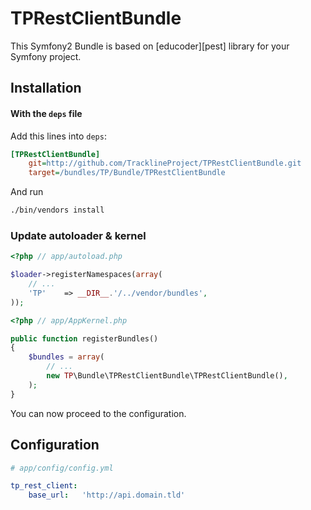 TPRestClientBundle
=====================

This Symfony2 Bundle is based on [educoder][pest]
library for your Symfony project.

Installation
------------

#### With the `deps` file

Add this lines into `deps`:

```ini
[TPRestClientBundle]
    git=http://github.com/TracklineProject/TPRestClientBundle.git
    target=/bundles/TP/Bundle/TPRestClientBundle
```

And run

```bash
./bin/vendors install
```

### Update autoloader & kernel


```php
<?php // app/autoload.php

$loader->registerNamespaces(array(
    // ... 
    'TP'    => __DIR__.'/../vendor/bundles',
));
```

```php
<?php // app/AppKernel.php

public function registerBundles()
{
    $bundles = array(
        // ... 
        new TP\Bundle\TPRestClientBundle\TPRestClientBundle(),
    );
}
```

You can now proceed to the configuration.

Configuration
-------------

```yaml
# app/config/config.yml

tp_rest_client:
    base_url:   'http://api.domain.tld'
```
